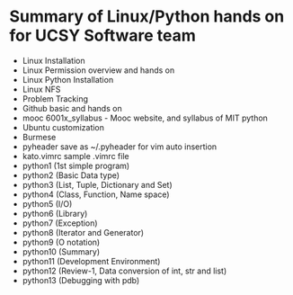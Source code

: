# Summary of Linux/Python hands on for UCSY Software team

- Linux Installation
- Linux Permission overview and hands on
- Linux Python Installation
- Linux NFS
- Problem Tracking
- Github basic and hands on
- mooc 6001x\_syllabus - Mooc website, and syllabus of MIT python
- Ubuntu customization
- Burmese
- pyheader save as ~/.pyheader for vim auto insertion
- kato.vimrc sample .vimrc file
- python1 (1st simple program)
- python2 (Basic Data type)
- python3 (List, Tuple, Dictionary and Set)
- python4 (Class, Function, Name space)
- python5 (I/O)
- python6 (Library)
- python7 (Exception)
- python8 (Iterator and Generator)
- python9 (O notation)
- python10 (Summary)
- python11 (Development Environment)
- python12 (Review-1, Data conversion of int, str and list)
- python13 (Debugging with pdb)

